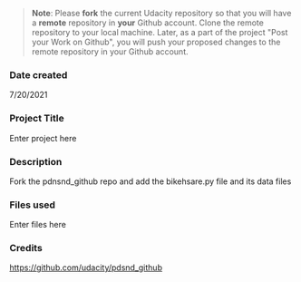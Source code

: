 >**Note**: Please **fork** the current Udacity repository so that you will have a **remote** repository in **your** Github account. Clone the remote repository to your local machine. Later, as a part of the project "Post your Work on Github", you will push your proposed changes to the remote repository in your Github account.

### Date created
7/20/2021

### Project Title
Enter project here

### Description
Fork the pdnsnd_github repo and add the bikehsare.py file and its data files

### Files used
Enter files here

### Credits
https://github.com/udacity/pdsnd_github

